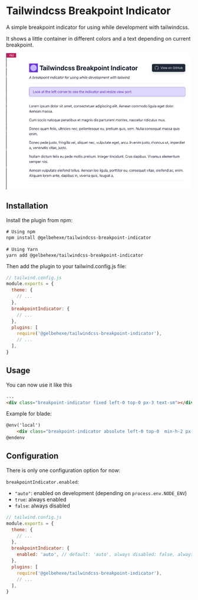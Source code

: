 # Tailwindcss Breakpoint Indicator

A simple breakpoint indicator for using while development with tailwindcss.

It shows a little container in different colors and a text depending
on current breakpoint.

![Screenshot](./screenshot.png?raw=true)

## Installation

Install the plugin from npm:

```shell
# Using npm
npm install @gelbehexe/tailwindcss-breakpoint-indicator

# Using Yarn
yarn add @gelbehexe/tailwindcss-breakpoint-indicator
```

Then add the plugin to your tailwind.config.js file:

```javascript
// tailwind.config.js
module.exports = {
  theme: {
    // ...
  },
  breakpointIndicator: {
    // ...
  },
  plugins: [
    require('@gelbehexe/tailwindcss-breakpoint-indicator'),
    // ...
  ],
}
```

## Usage

You can now use it like this

```html
...
<div class="breakpoint-indicator fixed left-0 top-0 px-3 text-sm"></div>
```

Example for blade:
```html
@env('local')
    <div class="breakpoint-indicator absolute left-0 top-0  min-h-2 px-3 py-1"></div>
@endenv

```

## Configuration

There is only one configuration option for now:

`breakpointIndicator.enabled`:
- `"auto"`: enabled on development (depending on `process.env.NODE_ENV`)
- `true`: always enabled
- `false`: always disabled

```javascript
// tailwind.config.js
module.exports = {
  theme: {
    // ...
  },
  breakpointIndicator: {
    enabled: 'auto', // default: 'auto', always disabled: false, always enabled: true
  },
  plugins: [
    require('@gelbehexe/tailwindcss-breakpoint-indicator'),
    // ...
  ],
}
```

